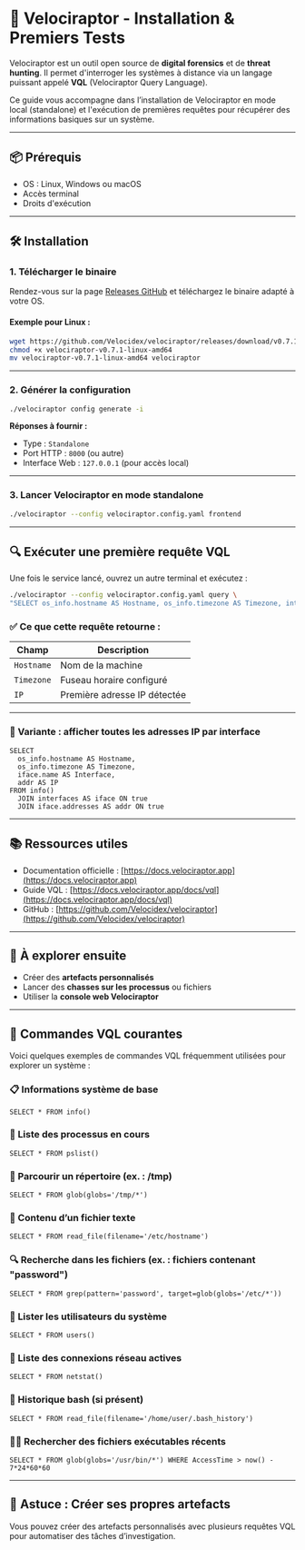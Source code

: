# 🚀 Velociraptor - Installation & Premiers Tests

Velociraptor est un outil open source de **digital forensics** et de **threat hunting**. Il permet d'interroger les systèmes à distance via un langage puissant appelé **VQL** (Velociraptor Query Language).

Ce guide vous accompagne dans l’installation de Velociraptor en mode local (standalone) et l'exécution de premières requêtes pour récupérer des informations basiques sur un système.

---

## 📦 Prérequis

- OS : Linux, Windows ou macOS
- Accès terminal
- Droits d'exécution

---

## 🛠️ Installation

### 1. Télécharger le binaire

Rendez-vous sur la page [Releases GitHub](https://github.com/Velocidex/velociraptor/releases) et téléchargez le binaire adapté à votre OS.

#### Exemple pour Linux :

```bash
wget https://github.com/Velocidex/velociraptor/releases/download/v0.7.1/velociraptor-v0.7.1-linux-amd64
chmod +x velociraptor-v0.7.1-linux-amd64
mv velociraptor-v0.7.1-linux-amd64 velociraptor
```

---

### 2. Générer la configuration

```bash
./velociraptor config generate -i
```

**Réponses à fournir :**
- Type : `Standalone`
- Port HTTP : `8000` (ou autre)
- Interface Web : `127.0.0.1` (pour accès local)

---

### 3. Lancer Velociraptor en mode standalone

```bash
./velociraptor --config velociraptor.config.yaml frontend
```

---

## 🔍 Exécuter une première requête VQL

Une fois le service lancé, ouvrez un autre terminal et exécutez :

```bash
./velociraptor --config velociraptor.config.yaml query \
"SELECT os_info.hostname AS Hostname, os_info.timezone AS Timezone, interfaces.addresses[0] AS IP FROM info()"
```

### ✅ Ce que cette requête retourne :

| Champ     | Description                      |
|-----------|----------------------------------|
| `Hostname` | Nom de la machine                |
| `Timezone` | Fuseau horaire configuré         |
| `IP`       | Première adresse IP détectée     |

---

### 🔧 Variante : afficher toutes les adresses IP par interface

```vql
SELECT
  os_info.hostname AS Hostname,
  os_info.timezone AS Timezone,
  iface.name AS Interface,
  addr AS IP
FROM info()
  JOIN interfaces AS iface ON true
  JOIN iface.addresses AS addr ON true
```

---

## 📚 Ressources utiles

- Documentation officielle : [https://docs.velociraptor.app](https://docs.velociraptor.app)
- Guide VQL : [https://docs.velociraptor.app/docs/vql](https://docs.velociraptor.app/docs/vql)
- GitHub : [https://github.com/Velocidex/velociraptor](https://github.com/Velocidex/velociraptor)

---

## 🧪 À explorer ensuite

- Créer des **artefacts personnalisés**
- Lancer des **chasses sur les processus** ou fichiers
- Utiliser la **console web Velociraptor**

---

## 🔧 Commandes VQL courantes

Voici quelques exemples de commandes VQL fréquemment utilisées pour explorer un système :

### 📋 Informations système de base
```vql
SELECT * FROM info()
```

### 🧠 Liste des processus en cours
```vql
SELECT * FROM pslist()
```

### 📁 Parcourir un répertoire (ex. : /tmp)
```vql
SELECT * FROM glob(globs='/tmp/*')
```

### 📄 Contenu d’un fichier texte
```vql
SELECT * FROM read_file(filename='/etc/hostname')
```

### 🔍 Recherche dans les fichiers (ex. : fichiers contenant "password")
```vql
SELECT * FROM grep(pattern='password', target=glob(globs='/etc/*'))
```

### 📂 Lister les utilisateurs du système
```vql
SELECT * FROM users()
```

### 📜 Liste des connexions réseau actives
```vql
SELECT * FROM netstat()
```

### 📑 Historique bash (si présent)
```vql
SELECT * FROM read_file(filename='/home/user/.bash_history')
```

### 🕵️‍♂️ Rechercher des fichiers exécutables récents
```vql
SELECT * FROM glob(globs='/usr/bin/*') WHERE AccessTime > now() - 7*24*60*60
```

---

## 📘 Astuce : Créer ses propres artefacts

Vous pouvez créer des artefacts personnalisés avec plusieurs requêtes VQL pour automatiser des tâches d’investigation.
